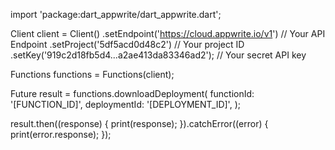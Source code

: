 import 'package:dart_appwrite/dart_appwrite.dart';

Client client = Client()
  .setEndpoint('https://cloud.appwrite.io/v1') // Your API Endpoint
  .setProject('5df5acd0d48c2') // Your project ID
  .setKey('919c2d18fb5d4...a2ae413da83346ad2'); // Your secret API key

Functions functions = Functions(client);

Future result = functions.downloadDeployment(
  functionId: '[FUNCTION_ID]',
  deploymentId: '[DEPLOYMENT_ID]',
);

result.then((response) {
  print(response);
}).catchError((error) {
  print(error.response);
});

